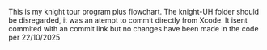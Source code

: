 This is my knight tour program plus flowchart.
The knight-UH folder should be disregarded, it was an atempt to commit directly from Xcode.
It isent commited with an commit link but no changes have been made in the code per 22/10/2025
